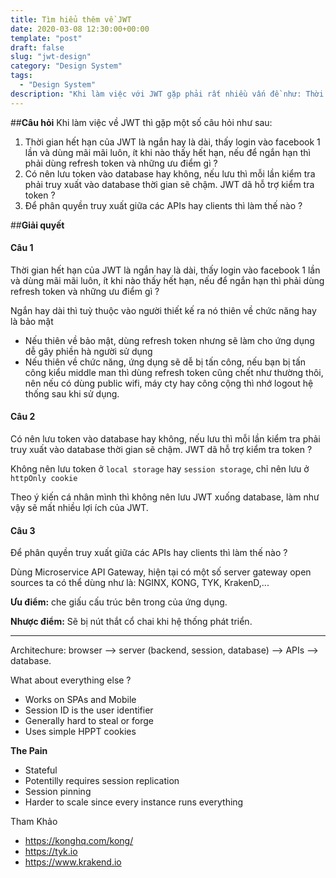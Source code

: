 ```yaml
---
title: Tìm hiểu thêm về JWT
date: 2020-03-08 12:30:00+00:00
template: "post"
draft: false
slug: "jwt-design"
category: "Design System"
tags:
  - "Design System"
description: "Khi làm việc với JWT gặp phải rất nhiều vấn đề như: Thời gian hết hạn nên để ngắn hay để dài, ..."
---
```

##**Câu hỏi**
Khi làm việc về JWT thì gặp một số câu hỏi như sau:
1. Thời gian hết hạn của JWT là ngắn hay là dài, thấy login vào facebook 1 lần và dùng mãi mãi luôn, ít khi nào thấy hết hạn, nếu để ngắn hạn thì phải dùng refresh token và những ưu điểm gì ?
2. Có nên lưu token vào database hay không, nếu lưu thì mỗi lần kiểm tra phải truy xuất vào database thời gian sẽ chậm. JWT dã hỗ trợ kiểm tra token ?
3. Để phân quyền truy xuất giữa các APIs hay clients thì làm thế nào ?

##**Giải quyết**
#### Câu 1 #### 
Thời gian hết hạn của JWT là ngắn hay là dài, thấy login vào facebook 1 lần và dùng mãi mãi luôn, ít khi nào thấy hết hạn, nếu để ngắn hạn thì phải dùng refresh token và những ưu điểm gì ? 

Ngắn hay dài thì tuỳ thuộc vào người thiết kế ra nó thiên về chức năng hay là bảo mật 
  * Nếu thiên về bảo mật, dùng refresh token nhưng sẽ làm cho ứng dụng dễ gây phiền hà người sử dụng 
  * Nếu thiên về chức năng, ứng dụng sẽ dễ bị tấn công, nếu bạn bị tấn công kiểu middle man thì dùng refresh token cũng chết như thường thôi, nên nếu có dùng public wifi, máy cty hay công cộng thì nhớ logout hệ thống sau khi sử dụng.

#### Câu 2 #### 
Có nên lưu token vào database hay không, nếu lưu thì mỗi lần kiểm tra phải truy xuất vào database thời gian sẽ chậm. JWT dã hỗ trợ kiểm tra token ?

Không nên lưu token ở `local storage` hay `session storage`, chỉ nên lưu ở `httpOnly cookie`

Theo ý kiến cá nhân mình thì không nên lưu JWT xuống database, làm như vậy sẽ mất nhiều lợi ích của JWT.

#### Câu 3 #### 
Để phân quyền truy xuất giữa các APIs hay clients thì làm thế nào ?

Dùng Microservice API Gateway, hiện tại có một số server gateway open sources ta có thể dùng như là: NGINX, KONG, TYK, KrakenD,...

**Ưu điểm:** che giấu cấu trúc bên trong của ứng dụng.

**Nhược điểm:** Sẽ bị nút thắt cổ chai khi hệ thống phát triển.

---

Architechure: browser --> server (backend, session, database) --> APIs --> database. 

What about everything else ?
- Works on SPAs and Mobile
- Session ID is the user identifier
- Generally hard to steal or forge
- Uses simple HPPT cookies

**The Pain**
- Stateful
- Potentilly requires session replication
- Session pinning
- Harder to scale since every instance runs everything



Tham Khảo
- https://konghq.com/kong/
- https://tyk.io
- https://www.krakend.io
